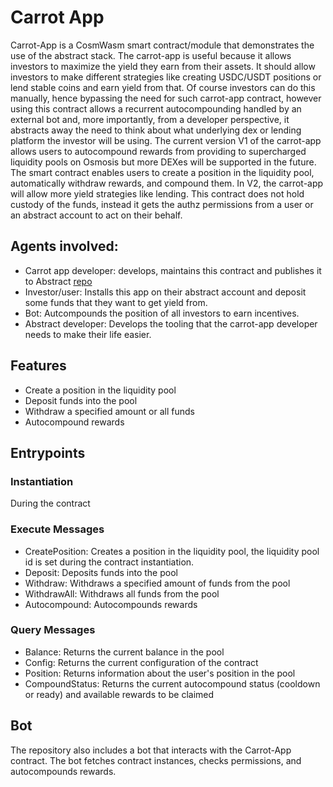 # Carrot App

Carrot-App is a CosmWasm smart contract/module that demonstrates the use of the abstract stack.
The carrot-app is useful because it allows investors to maximize the yield they earn from their assets. It should allow investors to make different strategies like creating USDC/USDT positions or lend stable coins and earn yield from that. Of course investors can do this manually, hence bypassing the need for such carrot-app contract, however using this contract allows a recurrent autocompounding handled by an external bot and, more importantly, from a developer perspective, it abstracts away the need to think about what underlying dex or lending platform the investor will be using.
The current version V1 of the carrot-app allows users to autocompound rewards from providing to supercharged liquidity pools on Osmosis but more DEXes will be supported in the future. The smart contract enables users to create a position in the liquidity pool, automatically withdraw rewards, and compound them. In V2, the carrot-app will allow more yield strategies like lending.
This contract does not hold custody of the funds, instead it gets the authz permissions from a user or an abstract account to act on their behalf.

## Agents involved:

- Carrot app developer: develops, maintains this contract and publishes it to Abstract [repo](https://github.com/AbstractSDK/abstract/tree/main/modules/contracts/apps)
- Investor/user: Installs this app on their abstract account and deposit some funds that they want to get yield from.
- Bot: Autcompounds the position of all investors to earn incentives.
- Abstract developer: Develops the tooling that the carrot-app developer needs to make their life easier.

## Features

- Create a position in the liquidity pool
- Deposit funds into the pool
- Withdraw a specified amount or all funds
- Autocompound rewards

## Entrypoints

### Instantiation

During the contract

### Execute Messages

- CreatePosition: Creates a position in the liquidity pool, the liquidity pool id is set during the contract instantiation.
- Deposit: Deposits funds into the pool
- Withdraw: Withdraws a specified amount of funds from the pool
- WithdrawAll: Withdraws all funds from the pool
- Autocompound: Autocompounds rewards

### Query Messages

- Balance: Returns the current balance in the pool
- Config: Returns the current configuration of the contract
- Position: Returns information about the user's position in the pool
- CompoundStatus: Returns the current autocompound status (cooldown or ready) and available rewards to be claimed

## Bot

The repository also includes a bot that interacts with the Carrot-App contract. The bot fetches contract instances, checks permissions, and autocompounds rewards.
